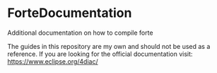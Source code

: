 # ForteDocumentation
Additional documentation on how to compile forte

The guides in this repository are my own and should not be used as a reference. If you are looking for the official documentation visit:
https://www.eclipse.org/4diac/
